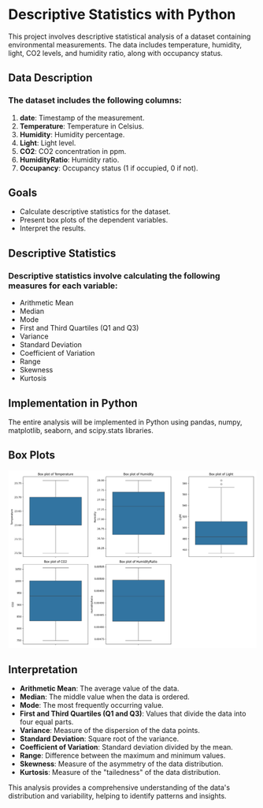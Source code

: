# Descriptive Statistics with Python

This project involves descriptive statistical analysis of a dataset containing environmental measurements. The data includes temperature, humidity, light, CO2 levels, and humidity ratio, along with occupancy status.

## Data Description

### The dataset includes the following columns:

1. **date**: Timestamp of the measurement.
2. **Temperature**: Temperature in Celsius.
3. **Humidity**: Humidity percentage.
4. **Light**: Light level.
5. **CO2**: CO2 concentration in ppm.
6. **HumidityRatio**: Humidity ratio.
7. **Occupancy**: Occupancy status (1 if occupied, 0 if not).

## Goals

+ Calculate descriptive statistics for the dataset.
+ Present box plots of the dependent variables.
+ Interpret the results.

## Descriptive Statistics

### Descriptive statistics involve calculating the following measures for each variable:

* Arithmetic Mean
* Median
* Mode
* First and Third Quartiles (Q1 and Q3)
* Variance
* Standard Deviation
* Coefficient of Variation
* Range
* Skewness
* Kurtosis

## Implementation in Python

The entire analysis will be implemented in Python using pandas, numpy, matplotlib, seaborn, and scipy.stats libraries.

## Box Plots

![Box Plots](box_plots.png)

## Interpretation

- **Arithmetic Mean**: The average value of the data.
- **Median**: The middle value when the data is ordered.
- **Mode**: The most frequently occurring value.
- **First and Third Quartiles (Q1 and Q3)**: Values that divide the data into four equal parts.
- **Variance**: Measure of the dispersion of the data points.
- **Standard Deviation**: Square root of the variance.
- **Coefficient of Variation**: Standard deviation divided by the mean.
- **Range**: Difference between the maximum and minimum values.
- **Skewness**: Measure of the asymmetry of the data distribution.
- **Kurtosis**: Measure of the "tailedness" of the data distribution.

This analysis provides a comprehensive understanding of the data's distribution and variability, helping to identify patterns and insights.
